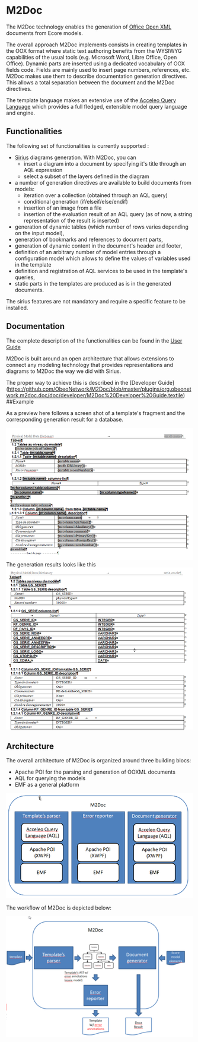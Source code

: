 # M2Doc
The M2Doc technology enables the generation of [Office Open XML](https://fr.wikipedia.org/wiki/Office_Open_XML) documents from Ecore models.

The overall approach M2Doc implements consists in creating templates in the OOX format where static text authoring benefits from the WYSIWYG capabilities of the usual tools (e.g. Microsoft Word, Libre Office, Open Office). Dynamic parts are inserted using a dedicated vocabulary of OOX fields code. Fields are mainly used to insert page numbers, references, etc. M2Doc makes use them to describe documentation generation directives. This allows a total separation between the document and the M2Doc directives.

The template language makes an extensive use of the [Acceleo Query Language](https://www.eclipse.org/acceleo/documentation/aql.html) which provides a full fledged, extensible model query language and engine. 

## Functionalities
The following set of functionalities is currently supported :

* [Sirius](https://eclipse.org/sirius/) diagrams generation. With M2Doc, you can
  * insert a diagram into a document by specifying it's title through an AQL expression
  * select a subset of the layers defined in the diagram
* a number of generation directives are available to build documents from models:
  * iteration over a collection (obtained through an AQL query)
  * conditional generation (if/elseif/else/endif)
  * insertion of an image from a file
  * insertion of the evaluation result of an AQL query (as of now, a string representation of the result is inserted)
* generation of dynamic tables (which number of rows varies depending on the input model),
* generation of bookmarks and references to document parts,
* generation of dynamic content in the document's header and footer,
* definition of an arbitrary number of model entries through a configuration model which allows to define the values of variables used in the template
* definition and registration of AQL services to be used in the template's queries,
* static parts in the templates are produced as is in the generated documents. 

The sirius features are not mandatory and require a specific feature to be installed. 

## Documentation

The complete description of the functionalities can be found in the [User Guide](https://github.com/ObeoNetwork/M2Doc/blob/master/plugins/org.obeonetwork.m2doc.doc/doc/user/M2Doc%20User%20Guide.textile)

M2Doc is built around an open architecture that allows extensions to connect any modeling technology that provides representations and diagrams to M2Doc the way we did with Sirius. 

The proper way to achieve this is described in the [Developer Guide] (https://github.com/ObeoNetwork/M2Doc/blob/master/plugins/org.obeonetwork.m2doc.doc/doc/developer/M2Doc%20Developer%20Guide.textile)
##Example

As a preview here follows a screen shot of a template's fragment and the corresponding generation result for a database. 

![DB Template](doc/doc/DBTemplate.png)
The generation results looks like this 
![DB Result](doc/doc/DBResult.png)

## Architecture 

The overall architecture of M2Doc is organized around three building blocs:
* Apache POI for the parsing and generation of OOXML documents
* AQL for querying the models
* EMF as a general platform

![Technical architecture](doc/doc/TechnicalArchitecture.png)

The workflow of M2Doc is depicted below: 

![M2Doc Workflow](doc/doc/M2DocWorkflow.png)

